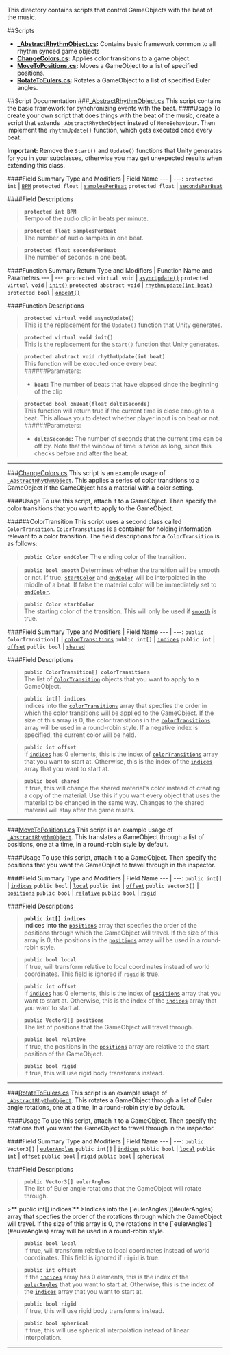 This directory contains scripts that control GameObjects with the beat of the music.

##Scripts
- **[_AbstractRhythmObject.cs](#_AbstractRhythmObject.cs):** Contains basic framework common to all rhythm synced game objects
- **[ChangeColors.cs](#ChangeColors.cs):** Applies color transitions to a game object.
- **[MoveToPositions.cs](#MoveToPositions.cs):** Moves a GameObject to a list of specified positions.
- **[RotateToEulers.cs](#RotateToEulers.cs):** Rotates a GameObject to a list of specified Euler angles.

##Script Documentation
###<a name="_AbstractRhythmObject.cs"></a>[_AbstractRhythmObject.cs](./_AbstractRhythmObject.cs)
This script contains the basic framework for synchronizing events with the beat.
####Usage
To create your own script that does things with the beat of the music, create a script that extends `_AbstractRhythmObject` instead of `MonoBehaviour`. Then implement the `rhythmUpdate()` function, which gets executed once every beat.

**Important:** Remove the `Start()` and `Update()` functions that Unity generates for you in your subclasses, otherwise you may get unexpected results when extending this class.

####Field Summary
Type and Modifiers | Field Name
--- | ---:
`protected int` | [`BPM`](#BPM)
`protected float` | [`samplesPerBeat`](#samplesPerBeat)
`protected float` | [`secondsPerBeat`](#secondsPerBeat)

####Field Descriptions
<a name="BPM"></a>
>**`protected int BPM`**  
>Tempo of the audio clip in beats per minute.

<a name="samplesPerBeat"></a>
>**`protected float samplesPerBeat`**  
>The number of audio samples in one beat.

<a name="secondsPerBeat"></a>
>**`protected float secondsPerBeat`**  
>The number of seconds in one beat.

####Function Summary
Return Type and Modifiers | Function Name and Parameters
--- | ---:
`protected virtual void` | [`asyncUpdate()`](#asyncUpdate)
`protected virtual void` | [`init()`](#init)
`protected abstract void` | [`rhythmUpdate(int beat)`](#rhythmUpdate)
`protected bool` | [`onBeat()`](#onBeat)

####Function Descriptions
<a name="asyncUpdate"></a>
>**`protected virtual void asyncUpdate()`**  
>This is the replacement for the `Update()` function that Unity generates.

<a name="init"></a>
>**`protected virtual void init()`**  
>This is the replacement for the `Start()` function that Unity generates.

<a name="rhythmUpdate"></a>
>**`protected abstract void rhythmUpdate(int beat)`**  
>This function will be executed once every beat.  
>######Parameters:
>- **`beat`:** The number of beats that have elapsed since the beginning of the clip

<a name="onBeat"></a>
>**`protected bool onBeat(float deltaSeconds)`**  
>This function will return true if the current time is close enough to a beat. This allows you to detect whether player input is on beat or not.  
>######Parameters:
>- **`deltaSeconds`:** The number of seconds that the current time can be off by. Note that the window of time is twice as long, since this checks before and after the beat.

___
###<a name="ChangeColors.cs"></a>[ChangeColors.cs](./ChangeColors.cs)
This script is an example usage of [`_AbstractRhythmObject`](#_AbstractRhythmObject.cs). This applies a series of color transitions to a GameObject if the GameObject has a material with a color setting.

####Usage
To use this script, attach it to a GameObject. Then specify the color transitions that you want to apply to the GameObject.

<a name="ColorTransition"></a>
######ColorTransition
This script uses a second class called `ColorTransition`. `ColorTransitions` is a container for holding information relevant to a color transition. The field descriptions for a `ColorTransition` is as follows:
<a name="endColor"></a>
>**`public Color endColor`**
>The ending color of the transition.

<a name="smooth"></a>
>**`public bool smooth`**
>Determines whether the transition will be smooth or not. If true, [`startColor`](#startColor) and [`endColor`](#endColor) will be interpolated in the middle of a beat. If false the material color will be immediately set to [`endColor`](#endColor).

<a name="startColor"></a>
>**`public Color startColor`**  
>The starting color of the transition. This will only be used if [`smooth`](#smooth) is true.

####Field Summary
Type and Modifiers | Field Name
--- | ---:
`public ColorTransition[]` | [`colorTransitions`](#colorTransitions)
`public int[]` | [`indices`](#ChangeColors_indices)
`public int` | [`offset`](#ChangeColors_offset)
`public bool` | [`shared`](#shared)

####Field Descriptions
<a name="colorTransitions"></a>
>**`public ColorTransition[] colorTransitions`**  
>The list of [`ColorTransition`](#ColorTransition) objects that you want to apply to a GameObject.

<a name="ChangeColors_indices"></a>
>**`public int[] indices`**  
>Indices into the [`colorTransitions`](#colorTransitions) array that specfies the order in which the color transitions will be applied to the GameObject. If the size of this array is 0, the color transitions in the [`colorTransitions`](#colorTransitions) array will be used in a round-robin style. If a negative index is specified, the current color will be held.

<a name="ChangeColors_offset"></a>
>**`public int offset`**  
>If [`indices`](#ChangeColors_indices) has 0 elements, this is the index of [`colorTransitions`](#colorTransitions) array that you want to start at. Otherwise, this is the index of the [`indices`](#ChangeColors_indices) array that you want to start at.

<a name="shared"></a>
>**`public bool shared`**  
>If true, this will change the shared material's color instead of creating a copy of the material. Use this if you want every object that uses the material to be changed in the same way. Changes to the shared material will stay after the game resets.

___
###<a name="MoveToPositions.cs"></a>[MoveToPositions.cs](./MoveToPositions.cs)
This script is an example usage of [`_AbstractRhythmObject`](#_AbstractRhythmObject.cs). This translates a GameObject through a list of positions, one at a time, in a round-robin style by default.

####Usage
To use this script, attach it to a GameObject. Then specify the positions that you want the GameObject to travel through in the inspector.

####Field Summary
Type and Modifiers | Field Name
--- | ---:
`public int[]` | [`indices`](#MoveToPositions_indices)
`public bool` | [`local`](#MoveToPositions_local)
`public int` | [`offset`](#MoveToPositions_offset)
`public Vector3[]` | [`positions`](#positions)
`public bool` | [`relative`](#MoveToPositions_relative)
`public bool` | [`rigid`](#MoveToPositions_rigid)

####Field Descriptions
<a name="MoveToPositions_indices">
>**`public int[] indices`**  
>Indices into the [`positions`](#positions) array that specfies the order of the positions through which the GameObject will travel. If the size of this array is 0, the positions in the [`positions`](#positions) array will be used in a round-robin style.

<a name="MoveToPositions_local"></a>
>**`public bool local`**  
>If true, will transform relative to local coordinates instead of world coordinates. This field is ignored if `rigid` is true.

<a name="MoveToPositions_offset"></a>
>**`public int offset`**  
>If [`indices`](#MoveToPositions_indices) has 0 elements, this is the index of [`positions`](#positions) array that you want to start at. Otherwise, this is the index of the [`indices`](#MoveToPositions_indices) array that you want to start at.

<a name="positions"></a>
>**`public Vector3[] positions`**  
>The list of positions that the GameObject will travel through.

<a name="MoveToPositions_relative"></a>
>**`public bool relative`**  
>If true, the positions in the [`positions`](#positions) array are relative to the start position of the GameObject.

<a name="MoveToPositions_rigid"></a>
>**`public bool rigid`**  
>If true, this will use rigid body transforms instead.
___
###<a name="RotateToEulers.cs"></a>[RotateToEulers.cs](./RotateToEulers.cs)
This script is an example usage of [`_AbstractRhythmObject`](#_AbstractRhythmObject.cs). This rotates a GameObject through a list of Euler angle rotations, one at a time, in a round-robin style by default.

####Usage
To use this script, attach it to a GameObject. Then specify the rotations that you want the GameObject to travel through in the inspector.

####Field Summary
Type and Modifiers | Field Name
--- | ---:
`public Vector3[]` | [`eulerAngles`](#eulerAngles)
`public int[]` | [`indices`](#RotateToEulers_indices)
`public bool` | [`local`](#RotateToEulers_local)
`public int` | [`offset`](#RotateToEulers_offset)
`public bool` | [`rigid`](#RotateToEulers_rigid)
`public bool` | [`spherical`](#spherical)

####Field Descriptions
<a name="eulerAngles"></a>
>**`public Vector3[] eulerAngles`**  
>The list of Euler angle rotations that the GameObject will rotate through.

<a name="RotateToEulers_indices">
>**`public int[] indices`**  
>Indices into the [`eulerAngles`](#eulerAngles) array that specfies the order of the rotations through which the GameObject will travel. If the size of this array is 0, the rotations in the [`eulerAngles`](#eulerAngles) array will be used in a round-robin style.

<a name="RotateToEulers_local"></a>
>**`public bool local`**  
>If true, will transform relative to local coordinates instead of world coordinates. This field is ignored if `rigid` is true.

<a name="RotateToEulers_offset"></a>
>**`public int offset`**  
>If the [`indices`](#RotateToEulers_indices) array has 0 elements, this is the index of the [`eulerAngles`](#eulerAngles) that you want to start at. Otherwise, this is the index of the [`indices`](#RotateToEulers_indices) array that you want to start at.

<a name="RotateToEulers_rigid"></a>
>**`public bool rigid`**  
>If true, this will use rigid body transforms instead.

<a name="spherical"></a>
>**`public bool spherical`**  
>If true, this will use spherical interpolation instead of linear interpolation.

___
